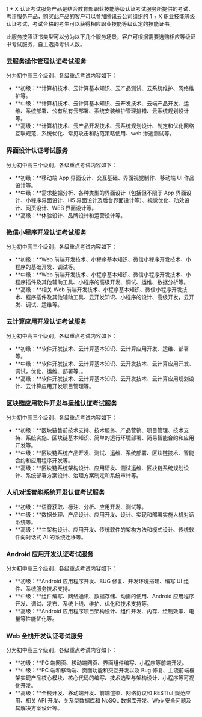 ﻿1 + X 认证考试服务产品是结合教育部职业技能等级认证考试服务所提供的考试、考评服务产品，购买此产品的客户可以参加腾讯云公司组织的 1 + X 职业技能等级认证考试，考试合格的考生可以获得相应职业技能等级认定的技能证书。

此服务按照证书类型可以分为以下几个服务场景，客户可根据需要选购相应等级证书考试服务，自主选择考试人数。

### 云服务操作管理认证考试服务
分为初中高三个级别，各级重点考试内容如下：
- **初级：**计算机技术、云计算基本知识、云产品测试、云系统维护、网络维护等。
- **中级：**计算机技术、云计算基本知识、云开发技术、云端产品开发、运维、系统部署、公有私有云部署、系统安装维护管理排错、云系统规划设计等。
- **高级：**计算机技术、云产品开发技术、云系统规划设计、制定和优化网络互联规范、系统优化、常见攻击和防范策略使用、web 渗透测试等。

### 界面设计认证考试服务
分为初中高三个级别，各级重点考试内容如下：
- **初级：**移动端 App 界面设计、交互基础、界面视觉制作、移动端 UI 作品设计等。
- **中级：**需求挖掘分析、各种类型的界面设计（包括但不限于 App 界面设计、小程序界面设计、H5 界面设计及后台界面设计等）、视觉优化、动效设计、网页设计、WEB 界面设计等。
- **高级：**体验设计、品牌设计和运营设计等。

### 微信小程序开发认证考试服务
分为初中高三个级别，各级重点考试内容如下：
- **初级：**Web 前端开发技术、小程序基本知识、微信小程序开发技术、小程序的基础开发、调试等。
- **中级：**Web 前端开发技术、小程序基本知识、微信小程序开发技术、小程序插件及其他辅助工具、小程序的高级开发、调试、运维、数据分析等。
- **高级：**相关 Web 前端开发技术、小程序基本知识、微信小程序开发技术、程序插件及其他辅助工具、云开发知识、小程序的设计、高级开发，云开发、调试、运维等。

### 云计算应用开发认证考试服务
分为初中高三个级别，各级重点考试内容如下：
- **初级：**软件开发技术、云计算基本知识、云计算应用开发、运维、部署等。 
- **中级：**软件开发技术、云计算基本知识、云开发技术、云计算应用开发、调试，优化，运维、部署等、。 
- **高级：**软件开发技术、云计算基本知识、云开发技术、云计算应用规划设计、云计算应用开发项目管理等。 

### 区块链应用软件开发与运维认证考试服务
分为初中高三个级别，各级重点考试内容如下：
- **初级：**区块链售前技术支持、技术服务、产品营销、项目管理、技术支持、系统实施、区块链基本知识、简单的运行环境部署、简易智能合约和应用开发等。
- **中级：**区块链系统产品开发、测试、运维、系统部署、区块链技术、智能合约和应用程序开发等。
- **高级：**区块链系统架构设计、应用研发、测试运维、区块链系统规划设计、系统部署方案设计、治理方案制定和系统审计等。

### 人机对话智能系统开发认证考试服务
- **初级：**语音获取、标注、分析、应用开发、测试等。
- **中级：**数据处理、产品设计、应用开发、设计、实现和部署实施人机对话系统等。
- **高级：**主架构设计、应用开发、传统软件的架构方法和模式设计、传统软件向对话式 AI 的系统迁移等。

### Android 应用开发认证考试服务
分为初中高三个级别，各级重点考试内容如下：
- **初级：**Android 应用程序开发、BUG 修复、开发环境搭建、编写 UI 组件、系统服务技术支持。
- **中级：**组件编写、网络通讯、数据存储、动画的使用、Android 应用程序开发、调试、发布、系统上线、维护、优化和技术支持等。
- **高级：**Android 应用程序项目架构设计、组件开发、内存、绘制效率、电量等性能优化等。

### Web 全栈开发认证考试服务
分为初中高三个级别，各级重点考试内容如下：
- **初级：**PC 端网页、移动端网页、界面组件编写、小程序等前端开发。
- **中级：**PC 端和移动端、页面功能和交互开发以及 Bug 修复、主流前端框架实现产品核心模块、核心代码的编写、技术选型与架构设计、小程序等可视化开发。
- **高级：**全栈开发、移动端开发、前端渲染、网络协议和 RESTful 规范应用、相关 API 开发、关系型数据库和 NoSQL 数据库开发、Web 安全问题及其解决方案设计等。


